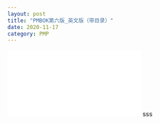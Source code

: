 ```yaml
---
layout: post
title: "PMBOK第六版_英文版（带目录）"
date: 2020-11-17
category: PMP
---
```

<embed src="/public/doc/PMP/PMBOK6-en.pdf"></embed>
sss

